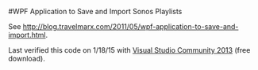 #WPF Application to Save and Import Sonos Playlists

See http://blog.travelmarx.com/2011/05/wpf-application-to-save-and-import.html.

Last verified this code on 1/18/15  with [Visual Studio Community 2013](http://www.visualstudio.com/en-us/products/visual-studio-community-vs.aspx) (free download).
